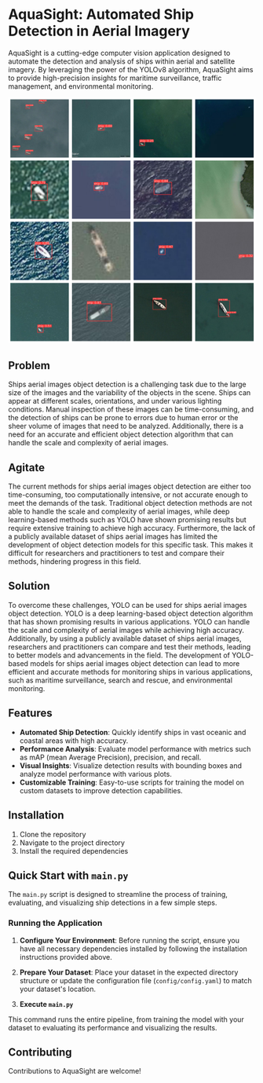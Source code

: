# AquaSight: Automated Ship Detection in Aerial Imagery

AquaSight is a cutting-edge computer vision application designed to automate the detection and analysis of ships within aerial and satellite imagery. By leveraging the power of the YOLOv8 algorithm, AquaSight aims to provide high-precision insights for maritime surveillance, traffic management, and environmental monitoring.

![Ship Detection output](https://github.com/rohit-sahoo/AquaSight-Computer_Vision_for_Autonomous_Ship_Detection/blob/main/results.png "Ship Detection")

## Problem
Ships aerial images object detection is a challenging task due to the large size of the images and the variability of the objects in the scene. Ships can appear at different scales, orientations, and under various lighting conditions. Manual inspection of these images can be time-consuming, and the detection of ships can be prone to errors due to human error or the sheer volume of images that need to be analyzed. Additionally, there is a need for an accurate and efficient object detection algorithm that can handle the scale and complexity of aerial images.

## Agitate
The current methods for ships aerial images object detection are either too time-consuming, too computationally intensive, or not accurate enough to meet the demands of the task. Traditional object detection methods are not able to handle the scale and complexity of aerial images, while deep learning-based methods such as YOLO have shown promising results but require extensive training to achieve high accuracy. Furthermore, the lack of a publicly available dataset of ships aerial images has limited the development of object detection models for this specific task. This makes it difficult for researchers and practitioners to test and compare their methods, hindering progress in this field.

## Solution
To overcome these challenges, YOLO can be used for ships aerial images object detection. YOLO is a deep learning-based object detection algorithm that has shown promising results in various applications. YOLO can handle the scale and complexity of aerial images while achieving high accuracy. Additionally, by using a publicly available dataset of ships aerial images, researchers and practitioners can compare and test their methods, leading to better models and advancements in the field. The development of YOLO-based models for ships aerial images object detection can lead to more efficient and accurate methods for monitoring ships in various applications, such as maritime surveillance, search and rescue, and environmental monitoring.

## Features

- **Automated Ship Detection**: Quickly identify ships in vast oceanic and coastal areas with high accuracy.
- **Performance Analysis**: Evaluate model performance with metrics such as mAP (mean Average Precision), precision, and recall.
- **Visual Insights**: Visualize detection results with bounding boxes and analyze model performance with various plots.
- **Customizable Training**: Easy-to-use scripts for training the model on custom datasets to improve detection capabilities.

## Installation

1. Clone the repository
2. Navigate to the project directory
3. Install the required dependencies


## Quick Start with `main.py`

The `main.py` script is designed to streamline the process of training, evaluating, and visualizing ship detections in a few simple steps.

### Running the Application

1. **Configure Your Environment**: Before running the script, ensure you have all necessary dependencies installed by following the installation instructions provided above.

2. **Prepare Your Dataset**: Place your dataset in the expected directory structure or update the configuration file (`config/config.yaml`) to match your dataset's location.

3. **Execute `main.py`**

This command runs the entire pipeline, from training the model with your dataset to evaluating its performance and visualizing the results.

## Contributing

Contributions to AquaSight are welcome! 


